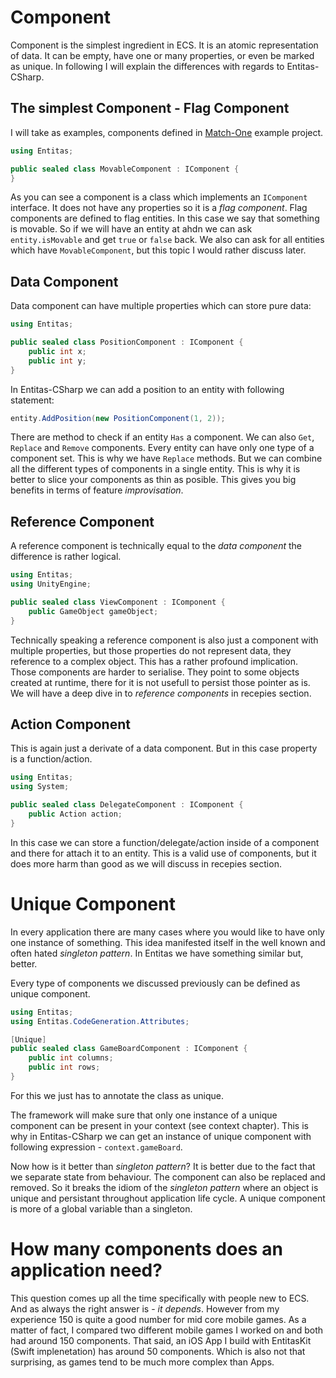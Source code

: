 # Component
Component is the simplest ingredient in ECS. It is an atomic representation of data. It can be empty, have one or many properties, or even be marked as unique. In following I will explain the differences with regards to Entitas-CSharp.

## The simplest Component - Flag Component

I will take as examples, components defined in [Match-One](https://github.com/sschmid/Match-One) example project.

```csharp
using Entitas;

public sealed class MovableComponent : IComponent {
}
```

As you can see a component is a class which implements an `IComponent` interface. It does not have any properties so it is a _flag component_. Flag components are defined to flag entities. In this case we say that something is movable. So if we will have an entity at ahdn we can ask `entity.isMovable` and get `true` or `false` back. We also can ask for all entities which have `MovableComponent`, but this topic I would rather discuss later.

## Data Component
Data component can have multiple properties which can store pure data:

```csharp
using Entitas;

public sealed class PositionComponent : IComponent {
    public int x;
    public int y;
}
```

In Entitas-CSharp we can add a position to an entity with following statement:
```csharp
entity.AddPosition(new PositionComponent(1, 2));
```

There are method to check if an entity `Has` a component. We can also `Get`, `Replace` and `Remove` components. Every entity can have only one type of a component set. This is why we have `Replace` methods. But we can combine all the different types of components in a single entity. This is why it is better to slice your components as thin as posible. This gives you big benefits in terms of feature _improvisation_.

## Reference Component
A reference component is technically equal to the _data component_ the difference is rather logical.

```csharp
using Entitas;
using UnityEngine;

public sealed class ViewComponent : IComponent {
    public GameObject gameObject;
}
```

Technically speaking a reference component is also just a component with multiple properties, but those properties do not represent data, they reference to a complex object. This has a rather profound implication. Those components are harder to serialise. They point to some objects created at runtime, there for it is not usefull to persist those pointer as is. We will have a deep dive in to _reference components_ in recepies section.

## Action Component
This is again just a derivate of a data component. But in this case property is a function/action.

```csharp
using Entitas;
using System;

public sealed class DelegateComponent : IComponent {
    public Action action;
}
```

In this case we can store a function/delegate/action inside of a component and there for attach it to an entity. This is a valid use of components, but it does more harm than good as we will discuss in recepies section.

# Unique Component
In every application there are many cases where you would like to have only one instance of something. This idea manifested itself in the well known and often hated _singleton pattern_. In Entitas we have something similar but, better.

Every type of components we discussed previously can be defined as unique component.

```csharp
using Entitas;
using Entitas.CodeGeneration.Attributes;

[Unique]
public sealed class GameBoardComponent : IComponent {
    public int columns;
    public int rows;
}
```

For this we just has to annotate the class as unique.

The framework will make sure that only one instance of a unique component can be present in your context (see context chapter). This is why in Entitas-CSharp we can get an instance of unique component with following expression - `context.gameBoard`.

Now how is it better than _singleton pattern_? It is better due to the fact that we separate state from behaviour. The component can also be replaced and removed. So it breaks the idiom of the _singleton pattern_ where an object is unique and persistant throughout application life cycle. A unique component is more of a global variable than a singleton.

# How many components does an application need?

This question comes up all the time specifically with people new to ECS. And as always the right answer is - _it depends_. However from my experience 150 is quite a good number for mid core mobile games. As a matter of fact, I compared two different mobile games I worked on and both had around 150 components. That said, an iOS App I build with EntitasKit (Swift implenetation) has around 50 components. Which is also not that surprising, as games tend to be much more complex than Apps.